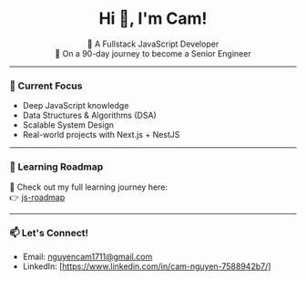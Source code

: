 <h1 align="center">Hi 👋, I'm Cam!</h1>

<p align="center">
  🚀 A Fullstack JavaScript Developer <br/>
  🎯 On a 90-day journey to become a Senior Engineer
</p>

---

### 🚧 Current Focus
- Deep JavaScript knowledge
- Data Structures & Algorithms (DSA)
- Scalable System Design
- Real-world projects with Next.js + NestJS

---

### 🧭 Learning Roadmap
📌 Check out my full learning journey here:  
👉 [js-roadmap](https://github.com/camtam1706/js-roadmap)

---

### 📫 Let's Connect!
- Email: nguyencam1711@gmail.com
- LinkedIn: [https://www.linkedin.com/in/cam-nguyen-7588942b7/]
